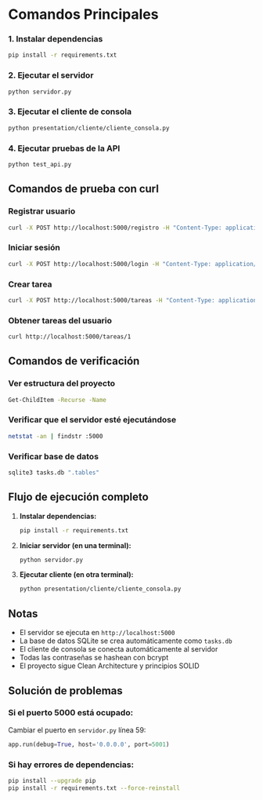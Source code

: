 # Comandos Principales

### 1. Instalar dependencias

```bash
pip install -r requirements.txt
```

### 2. Ejecutar el servidor

```bash
python servidor.py
```

### 3. Ejecutar el cliente de consola

```bash
python presentation/cliente/cliente_consola.py
```

### 4. Ejecutar pruebas de la API

```bash
python test_api.py
```

## Comandos de prueba con curl

### Registrar usuario

```bash
curl -X POST http://localhost:5000/registro -H "Content-Type: application/json" -d "{\"usuario\": \"test_user\", \"contraseña\": \"1234\"}"
```

### Iniciar sesión

```bash
curl -X POST http://localhost:5000/login -H "Content-Type: application/json" -d "{\"usuario\": \"test_user\", \"contraseña\": \"1234\"}"
```

### Crear tarea

```bash
curl -X POST http://localhost:5000/tareas -H "Content-Type: application/json" -d "{\"title\": \"Mi tarea\", \"description\": \"Descripción de la tarea\", \"user_id\": 1}"
```

### Obtener tareas del usuario

```bash
curl http://localhost:5000/tareas/1
```

## Comandos de verificación

### Ver estructura del proyecto

```bash
Get-ChildItem -Recurse -Name
```

### Verificar que el servidor esté ejecutándose

```bash
netstat -an | findstr :5000
```

### Verificar base de datos

```bash
sqlite3 tasks.db ".tables"
```

## Flujo de ejecución completo

1. **Instalar dependencias:**

   ```bash
   pip install -r requirements.txt
   ```

2. **Iniciar servidor (en una terminal):**

   ```bash
   python servidor.py
   ```

3. **Ejecutar cliente (en otra terminal):**
   ```bash
   python presentation/cliente/cliente_consola.py
   ```

## Notas

- El servidor se ejecuta en `http://localhost:5000`
- La base de datos SQLite se crea automáticamente como `tasks.db`
- El cliente de consola se conecta automáticamente al servidor
- Todas las contraseñas se hashean con bcrypt
- El proyecto sigue Clean Architecture y principios SOLID

## Solución de problemas

### Si el puerto 5000 está ocupado:

Cambiar el puerto en `servidor.py` línea 59:

```python
app.run(debug=True, host='0.0.0.0', port=5001)
```

### Si hay errores de dependencias:

```bash
pip install --upgrade pip
pip install -r requirements.txt --force-reinstall
```
